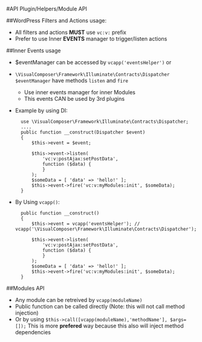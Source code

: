 #API
Plugin/Helpers/Module API

##WordPress Filters and Actions usage:
- All filters and actions __MUST__ use `vc:v:` prefix
- Prefer to use Inner __EVENTS__ manager to trigger/listen actions


##Inner Events usage
- $eventManager can be accessed by `vcapp('eventsHelper')` or
- `\VisualComposer\Framework\Illuminate\Contracts\Dispatcher $eventManager` have methods `listen` and `fire`
	- Use inner events manager for inner Modules
	- This events CAN be used by 3rd plugins
- Example by using DI:

		use \VisualComposer\Framework\Illuminate\Contracts\Dispatcher;
		....
	    public function __construct(Dispatcher $event)
        {
            $this->event = $event;
    
            $this->event->listen(
                'vc:v:postAjax:setPostData',
                function ($data) {
                }
            );
            $someData = [ 'data' => 'hello!' ];
            $this->event->fire('vc:v:myModules:init', $someData);
        }
        
- By Using `vcapp()`:

	    public function __construct()
        {
            $this->event = vcapp('eventsHelper'); // vcapp('\VisualComposer\Framework\Illuminate\Contracts\Dispatcher');
    
            $this->event->listen(
                'vc:v:postAjax:setPostData',
                function ($data) {
                }
            );
            $someData = [ 'data' => 'hello!' ];
            $this->event->fire('vc:v:myModules:init', $someData);
        }

##Modules API
- Any module can be retreived by `vcapp(moduleName)`
- Public function can be called directly (Note: this will not call method injection)
- Or by using `$this->call([vcapp(moduleName),'methodName'], $args=[]);` This is more __prefered__ way because this also 
	will inject method dependencies